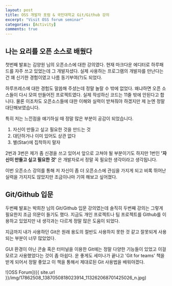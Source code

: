 ```yaml
---
layout: post
title: OSS 개발자 포럼 & 국민대학교 Git/Github 강의
excerpt: "Visit OSS forum seminar"
categories: [Activity]
comments: true
---
```


## 나는 요리를 오픈 소스로 배웠다

첫번째 발표는 김양원 님의 오픈소스에 대한 강의였다.
현재 마크다운 에디터로 하루패드를 자주 쓰고 있었는데 그 개발자셨다. 실제 사용하는 프로그램의 개발자를 만난다는건 꽤 신기한 경험이였고 나름 동기부여(?)도 되었다.

하루프레스에 대한 경험도 말씀해 주셨는데 정말 놀랄 수 밖에 없었다. 왜냐하면 오픈 소스들이 다시 모여 만들어진 프로젝트였다. 실제 작성하신 코드는 11줄 밖에 안된다고 합니다. 물론 이조차도 오픈소스들에 대한 이해와 실력이 받쳐줘야 하겠지만 제 눈엔 정말 대단해보였습니다.

특히 저는 느낀점을 얘기하실 때 정말 많은 부분이 공감이 되었습니다.

1. 자신이 만들고 싶고 필요한 것을 만드는 것
2. 대단하거나 이미 있어도 상관 없다
3. 별(Star)에 집착하지 말자

2번과 3번은 제가 좀 신경을 쓰고 있어서 앞으로 고쳐야 될 부분이기도 하지만 1번인 **'자신이 만들고 싶고 필요한 것'** 은 개발자로서 정말 꼭 필요한 생각이라고 생각됩니다.

이번 오픈소스 강의를 통해 저 자신이 좀 더 오픈소스에 관심을 가지게 되고 비록 뛰어난 실력을 가지지도 않았지만 조금이나마 기여 해보고 싶어졌다.

## Git/Github 입문

두번째 발표는 박희찬 님의 Git/Github 입문 강의였는데 솔직히 두번째 강의는 그렇게 필요한지 조금 의문이 들기도 했다. 지금도 개인 프로젝트나 팀 프로젝트를 Github를 이용하고 있었지만 내 생각과는 다르게 정말 많은 도움이 되었다.

지금까지 내가 사용하던 Git은 원래 용도의 절반도 사용하지 못한 것 같고 잘못되게 사용되는 부분이 너무 많았었다.

GUI 환경이 아닌 콘솔 혹은 터미널을 이용한 Git에는 정말 다양한 기능들이 있었고 이걸 모르고 사용했었다는 것이 좀 아쉽다. 운 좋게도 세미나가 끝나고 'Git for teams' 책을 받게 되어서 정말 좋았고 이 책을 통해서 제대로된 Git 사용법을 배워야겠다.

![OSS Forum]({{ site.url }}/img/17862508_1387050818023914_113262068701425026_n.jpg)
